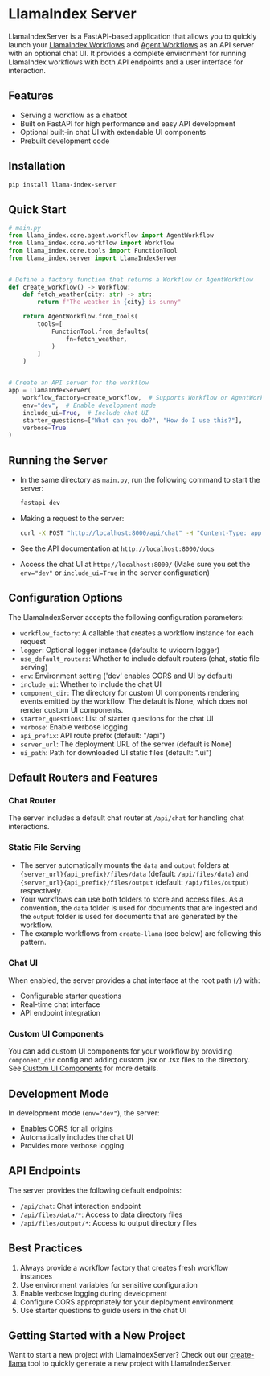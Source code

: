 # LlamaIndex Server

LlamaIndexServer is a FastAPI-based application that allows you to quickly launch your [LlamaIndex Workflows](https://docs.llamaindex.ai/en/stable/module_guides/workflow/#workflows) and [Agent Workflows](https://docs.llamaindex.ai/en/stable/understanding/agent/multi_agent/) as an API server with an optional chat UI. It provides a complete environment for running LlamaIndex workflows with both API endpoints and a user interface for interaction.

## Features

- Serving a workflow as a chatbot
- Built on FastAPI for high performance and easy API development
- Optional built-in chat UI with extendable UI components
- Prebuilt development code

## Installation

```bash
pip install llama-index-server
```

## Quick Start

```python
# main.py
from llama_index.core.agent.workflow import AgentWorkflow
from llama_index.core.workflow import Workflow
from llama_index.core.tools import FunctionTool
from llama_index.server import LlamaIndexServer


# Define a factory function that returns a Workflow or AgentWorkflow
def create_workflow() -> Workflow:
    def fetch_weather(city: str) -> str:
        return f"The weather in {city} is sunny"

    return AgentWorkflow.from_tools(
        tools=[
            FunctionTool.from_defaults(
                fn=fetch_weather,
            )
        ]
    )


# Create an API server for the workflow
app = LlamaIndexServer(
    workflow_factory=create_workflow,  # Supports Workflow or AgentWorkflow
    env="dev",  # Enable development mode
    include_ui=True,  # Include chat UI
    starter_questions=["What can you do?", "How do I use this?"],
    verbose=True
)
```

## Running the Server

- In the same directory as `main.py`, run the following command to start the server:

  ```bash
  fastapi dev
  ```

- Making a request to the server:

  ```bash
  curl -X POST "http://localhost:8000/api/chat" -H "Content-Type: application/json" -d '{"message": "What is the weather in Tokyo?"}'
  ```

- See the API documentation at `http://localhost:8000/docs`
- Access the chat UI at `http://localhost:8000/` (Make sure you set the `env="dev"` or `include_ui=True` in the server configuration)

## Configuration Options

The LlamaIndexServer accepts the following configuration parameters:

- `workflow_factory`: A callable that creates a workflow instance for each request
- `logger`: Optional logger instance (defaults to uvicorn logger)
- `use_default_routers`: Whether to include default routers (chat, static file serving)
- `env`: Environment setting ('dev' enables CORS and UI by default)
- `include_ui`: Whether to include the chat UI
- `component_dir`: The directory for custom UI components rendering events emitted by the workflow. The default is None, which does not render custom UI components.
- `starter_questions`: List of starter questions for the chat UI
- `verbose`: Enable verbose logging
- `api_prefix`: API route prefix (default: "/api")
- `server_url`: The deployment URL of the server (default is None)
- `ui_path`: Path for downloaded UI static files (default: ".ui")

## Default Routers and Features

### Chat Router

The server includes a default chat router at `/api/chat` for handling chat interactions.

### Static File Serving

- The server automatically mounts the `data` and `output` folders at `{server_url}{api_prefix}/files/data` (default: `/api/files/data`) and `{server_url}{api_prefix}/files/output` (default: `/api/files/output`) respectively.
- Your workflows can use both folders to store and access files. As a convention, the `data` folder is used for documents that are ingested and the `output` folder is used for documents that are generated by the workflow.
- The example workflows from `create-llama` (see below) are following this pattern.

### Chat UI

When enabled, the server provides a chat interface at the root path (`/`) with:

- Configurable starter questions
- Real-time chat interface
- API endpoint integration

### Custom UI Components

You can add custom UI components for your workflow by providing `component_dir` config and adding custom .jsx or .tsx files to the directory.
See [Custom UI Components](docs/custom_ui_component.md) for more details.

## Development Mode

In development mode (`env="dev"`), the server:

- Enables CORS for all origins
- Automatically includes the chat UI
- Provides more verbose logging

## API Endpoints

The server provides the following default endpoints:

- `/api/chat`: Chat interaction endpoint
- `/api/files/data/*`: Access to data directory files
- `/api/files/output/*`: Access to output directory files

## Best Practices

1. Always provide a workflow factory that creates fresh workflow instances
2. Use environment variables for sensitive configuration
3. Enable verbose logging during development
4. Configure CORS appropriately for your deployment environment
5. Use starter questions to guide users in the chat UI

## Getting Started with a New Project

Want to start a new project with LlamaIndexServer? Check out our [create-llama](https://github.com/run-llama/create-llama) tool to quickly generate a new project with LlamaIndexServer.
